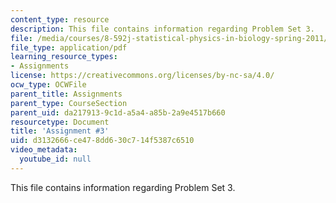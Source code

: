 ```yaml
---
content_type: resource
description: This file contains information regarding Problem Set 3.
file: /media/courses/8-592j-statistical-physics-in-biology-spring-2011/d3132666ce478dd630c714f5387c6510_MIT8_592JS11_PS3.pdf
file_type: application/pdf
learning_resource_types:
- Assignments
license: https://creativecommons.org/licenses/by-nc-sa/4.0/
ocw_type: OCWFile
parent_title: Assignments
parent_type: CourseSection
parent_uid: da217913-9c1d-a5a4-a85b-2a9e4517b660
resourcetype: Document
title: 'Assignment #3'
uid: d3132666-ce47-8dd6-30c7-14f5387c6510
video_metadata:
  youtube_id: null
---
```

This file contains information regarding Problem Set 3.
